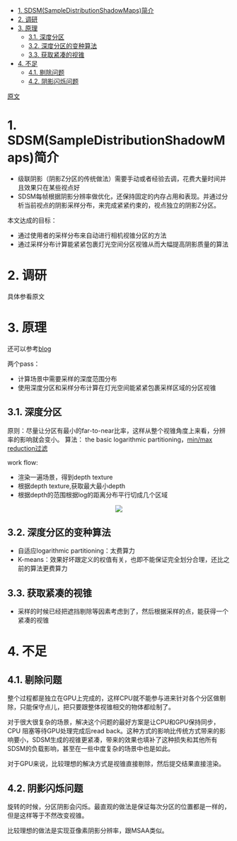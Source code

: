 <!-- TOC -->

- [1. SDSM(SampleDistributionShadowMaps)简介](#1-sdsmsampledistributionshadowmaps简介)
- [2. 调研](#2-调研)
- [3. 原理](#3-原理)
  - [3.1. 深度分区](#31-深度分区)
  - [3.2. 深度分区的变种算法](#32-深度分区的变种算法)
  - [3.3. 获取紧凑的视锥](#33-获取紧凑的视锥)
- [4. 不足](#4-不足)
  - [4.1. 剔除问题](#41-剔除问题)
  - [4.2. 阴影闪烁问题](#42-阴影闪烁问题)

<!-- /TOC -->

[原文](./Sample_distribution_Shadow_Maps.pdf)

# 1. SDSM(SampleDistributionShadowMaps)简介
- 级联阴影（阴影Z分区的传统做法）需要手动或者经验去调，花费大量时间并且效果只在某些视点好
- SDSM每帧根据阴影分辨率做优化，还保持固定的内存占用和表现。并通过分析当前视点的阴影采样分布，来完成紧紧约束的，视点独立的阴影Z分区。

本文达成的目标：
- 通过使用者的采样分布来自动进行相机视锥分区的方法
- 通过采样分布计算能紧紧包裹灯光空间分区视锥从而大幅提高阴影质量的算法

# 2. 调研
具体参看原文

# 3. 原理

还可以参考[blog](./http://www.klayge.org/2013/05/07/%E5%A4%A7%E8%8C%83%E5%9B%B4shadow-map%EF%BC%88%E4%BA%8C%EF%BC%89%EF%BC%9Asdsm/)

两个pass：
- 计算场景中需要采样的深度范围分布
- 使用深度分区和采样分布计算在灯光空间能紧紧包裹采样区域的分区视锥

## 3.1. 深度分区
原则：尽量让分区有最小的far-to-near比率，这样从整个视锥角度上来看，分辨率的影响就会变小。
算法： the basic logarithmic partitioning，[min/max reduction过滤](https://docs.microsoft.com/zh-cn/windows/win32/direct3d11/tiled-resources-texture-sampling-features?redirectedfrom=MSDN#minmax-reduction-filtering)

work flow:
- 渲染一遍场景，得到depth texture
- 根据depth texture,获取最大最小depth
- 根据depth的范围根据log的距离分布平行切成几个区域

<div align="center">

![][SampleDistribution]

</div>

## 3.2. 深度分区的变种算法
- 自适应logarithmic partitioning：太费算力
- K-means：效果好坏跟定义的权值有关，也即不能保证完全划分合理，还比之前的算法更费算力

## 3.3. 获取紧凑的视锥
- 采样的时候已经把遮挡剔除等因素考虑到了，然后根据采样的点，能获得一个紧凑的视锥

# 4. 不足
## 4.1. 剔除问题
整个过程都是独立在GPU上完成的，这样CPU就不能参与进来针对各个分区做剔除，只能保守点儿，把只要跟整体视锥相交的物体都绘制了。

对于很大很复杂的场景，解决这个问题的最好方案是让CPU和GPU保持同步，CPU 阻塞等待GPU处理完成后read back。这种方式的影响比传统方式带来的影响要小，SDSM生成的视锥更紧凑，带来的效果也填补了这种损失和其他所有SDSM的负载影响，甚至在一些中度复杂的场景中也是如此。

对于GPU来说，比较理想的解决方式是视锥直接剔除，然后提交结果直接渲染。

## 4.2. 阴影闪烁问题
旋转的时候，分区阴影会闪烁。最直观的做法是保证每次分区的位置都是一样的，但是这样等于不然改变视锥。

比较理想的做法是实现亚像素阴影分辨率，跟MSAA类似。

[SampleDistribution]: ./SampleDistribution.jpg